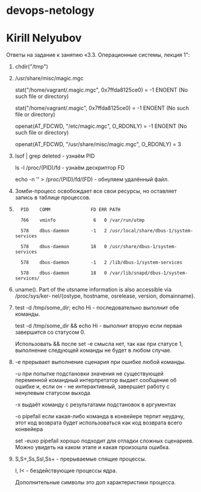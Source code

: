 # devops-netology
# Kirill Nelyubov

Ответы на задание к занятию «3.3. Операционные системы, лекция 1":

1. chdir("/tmp")
2. /usr/share/misc/magic.mgc
  
    stat("/home/vagrant/.magic.mgc", 0x7ffda8125ce0) = -1 ENOENT (No such file or directory)

    stat("/home/vagrant/.magic", 0x7ffda8125ce0) = -1 ENOENT (No such file or directory)

    openat(AT_FDCWD, "/etc/magic.mgc", O_RDONLY) = -1 ENOENT (No such file or directory)

    openat(AT_FDCWD, "/usr/share/misc/magic.mgc", O_RDONLY) = 3
3. lsof | grep deleted - узнаём PID

   ls -l /proc/(PID)/fd - узнаём дескриптор FD

   echo -n '' > /proc/(PID)/fd/(FD) - обнуляем удалённый файл. 
4. Зомби-процесс освобождает все свои ресурсы, но оставляет запись в таблице процессов.

5.       PID    COMM               FD ERR PATH

         766    vminfo              6   0 /var/run/utmp

         578    dbus-daemon        -1   2 /usr/local/share/dbus-1/system-services

         578    dbus-daemon        18   0 /usr/share/dbus-1/system-services

         578    dbus-daemon        -1   2 /lib/dbus-1/system-services

         578    dbus-daemon        18   0 /var/lib/snapd/dbus-1/system-services/

6. uname(). Part of the utsname information is also  accessible  via  /proc/sys/ker‐
       nel/{ostype, hostname, osrelease, version, domainname}.
7. test -d /tmp/some_dir; echo Hi - последовательно выполнит обе команды.

   test -d /tmp/some_dir && echo Hi - выполнит вторую если первая завершится со статусом 0.

   Использовать && после set -e смысла нет, так как при статусе 1, выполнение следующей команды не будет в любом случае.
8. -e прерывает выполнение сценария при ошибке любой команды.

   -u при попытке подстановки значения не существующей переменной командный
интерпретатор выдает сообщение об ошибке и, если он - не интерактивный, завершает
работу с ненулевым статусом выхода

   -x выдаёт команду с результатами подстановок в аргументах
   
   -o pipefail если какая-либо команда в конвейере терпит неудачу, этот код возврата будет использоваться как код возврата всего конвейера
   
   set -euxo pipefail хорошо подходит для отладки сложных сценариев. Можно увидеть на каком этапе и какая произошла ошибка.
9. S,S+,Ss,Ssl,Ss+ - прерываемые спящие процессы.

   I, I< - бездействующие процессы ядра.
   
   Дополнительные символы это доп характеристики процесса.